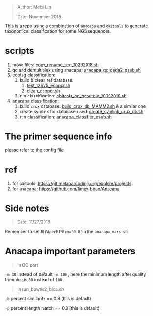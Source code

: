 > Author: Meixi Lin 
>
> Date: November 2018
> 

This is a repo using a combination of `anacapa` and `obitools` to generate taxonomical classification for some NGS sequences. 

# scripts 

1. move files: [copy_rename_seq_10292018.sh](scripts/copy_rename_seq_10292018.sh)
2. qc and demultiplex using anacapa: [anacapa_qc_dada2_qsub.sh](scripts/anacapa_qc_dada2_qsub.sh)
3. ecotag classification: 
   1.  build & clean ref database: 
       1.  [test_12SV5_ecopcr.sh](scripts/test_12SV5_ecopcr.sh) 
       2.  [clean_ecopcr.sh](scripts/clean_ecopcr.sh)
   2.  run classification: [obitools_on_qcoutput_10302018.sh](scripts/obitools_on_qcoutput_10302018.sh)
4. anacapa classification: 
   1. build `crux` database: [build_crux_db_MAMM2.sh](scripts/build_crux_db_MAMM2.sh) & a similar one 
   2. create symlink for database used: [create_symlink_crux_db.sh](scripts/create_symlink_crux_db.sh)
   3. run classification: [anacapa_classifier_qsub.sh](scripts/anacapa_classifier_qsub.sh) 

# The primer sequence info

please refer to the config file

# ref

1. for obitools: https://git.metabarcoding.org/explore/projects
2. for anacapa: https://github.com/limey-bean/Anacapa

# Side notes

> Date: 11/27/2018

Remember to set `BLCAperMINlen="0.8"`in the `anacapa_vars.sh`

# Anacapa important parameters

> In QC part

`-m 30` instead of default `-m 100` , here the minimum length after quality trimming is `30` instead of `100`. 

> In run_bowtie2_blca.sh

`-b` percent similarity == 0.8 (this is default)

`-p` percent length match == 0.8 (this is default)

